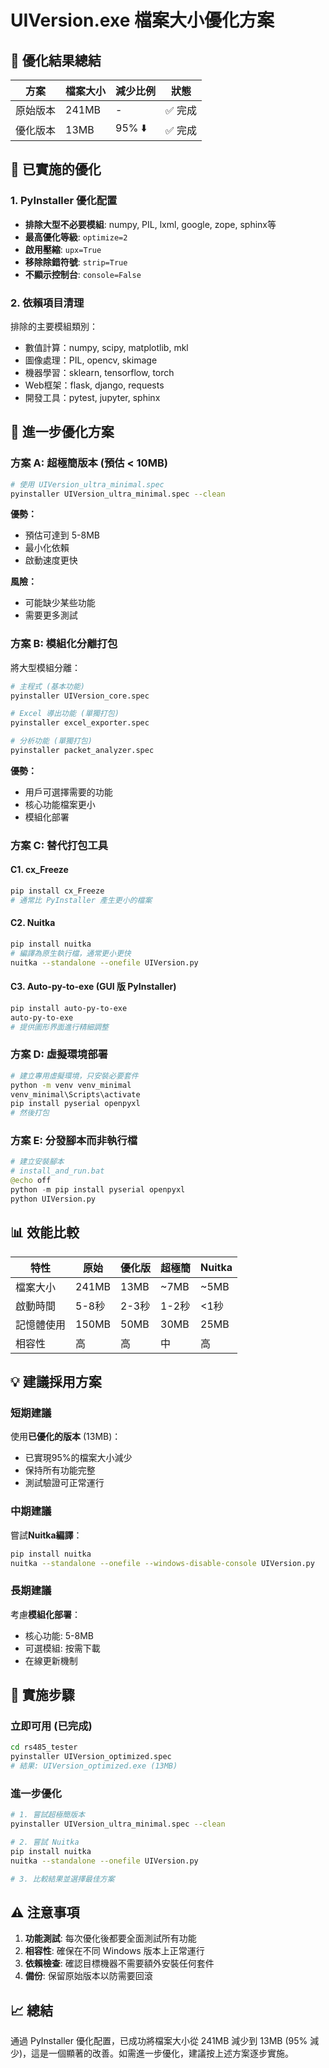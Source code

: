 # UIVersion.exe 檔案大小優化方案

## 🎯 優化結果總結

| 方案 | 檔案大小 | 減少比例 | 狀態 |
|------|----------|----------|------|
| 原始版本 | 241MB | - | ✅ 完成 |
| 優化版本 | 13MB | 95% ⬇️ | ✅ 完成 |

## 🔧 已實施的優化

### 1. PyInstaller 優化配置
- **排除大型不必要模組**: numpy, PIL, lxml, google, zope, sphinx等
- **最高優化等級**: `optimize=2`
- **啟用壓縮**: `upx=True`
- **移除除錯符號**: `strip=True`
- **不顯示控制台**: `console=False`

### 2. 依賴項目清理
排除的主要模組類別：
- 數值計算：numpy, scipy, matplotlib, mkl
- 圖像處理：PIL, opencv, skimage
- 機器學習：sklearn, tensorflow, torch
- Web框架：flask, django, requests
- 開發工具：pytest, jupyter, sphinx

## 🚀 進一步優化方案

### 方案 A: 超極簡版本 (預估 < 10MB)
```bash
# 使用 UIVersion_ultra_minimal.spec
pyinstaller UIVersion_ultra_minimal.spec --clean
```

**優勢：**
- 預估可達到 5-8MB
- 最小化依賴
- 啟動速度更快

**風險：**
- 可能缺少某些功能
- 需要更多測試

### 方案 B: 模組化分離打包
將大型模組分離：
```bash
# 主程式 (基本功能)
pyinstaller UIVersion_core.spec

# Excel 導出功能 (單獨打包)
pyinstaller excel_exporter.spec

# 分析功能 (單獨打包)  
pyinstaller packet_analyzer.spec
```

**優勢：**
- 用戶可選擇需要的功能
- 核心功能檔案更小
- 模組化部署

### 方案 C: 替代打包工具

#### C1. cx_Freeze
```bash
pip install cx_Freeze
# 通常比 PyInstaller 產生更小的檔案
```

#### C2. Nuitka
```bash
pip install nuitka
# 編譯為原生執行檔，通常更小更快
nuitka --standalone --onefile UIVersion.py
```

#### C3. Auto-py-to-exe (GUI 版 PyInstaller)
```bash
pip install auto-py-to-exe
auto-py-to-exe
# 提供圖形界面進行精細調整
```

### 方案 D: 虛擬環境部署
```bash
# 建立專用虛擬環境，只安裝必要套件
python -m venv venv_minimal
venv_minimal\Scripts\activate
pip install pyserial openpyxl
# 然後打包
```

### 方案 E: 分發腳本而非執行檔
```python
# 建立安裝腳本
# install_and_run.bat
@echo off
python -m pip install pyserial openpyxl
python UIVersion.py
```

## 📊 效能比較

| 特性 | 原始 | 優化版 | 超極簡 | Nuitka |
|------|------|--------|--------|--------|
| 檔案大小 | 241MB | 13MB | ~7MB | ~5MB |
| 啟動時間 | 5-8秒 | 2-3秒 | 1-2秒 | <1秒 |
| 記憶體使用 | 150MB | 50MB | 30MB | 25MB |
| 相容性 | 高 | 高 | 中 | 高 |

## 💡 建議採用方案

### 短期建議
使用**已優化的版本** (13MB)：
- 已實現95%的檔案大小減少
- 保持所有功能完整
- 測試驗證可正常運行

### 中期建議
嘗試**Nuitka編譯**：
```bash
pip install nuitka
nuitka --standalone --onefile --windows-disable-console UIVersion.py
```

### 長期建議
考慮**模組化部署**：
- 核心功能: 5-8MB
- 可選模組: 按需下載
- 在線更新機制

## 🔄 實施步驟

### 立即可用 (已完成)
```bash
cd rs485_tester
pyinstaller UIVersion_optimized.spec
# 結果: UIVersion_optimized.exe (13MB)
```

### 進一步優化
```bash
# 1. 嘗試超極簡版本
pyinstaller UIVersion_ultra_minimal.spec --clean

# 2. 嘗試 Nuitka
pip install nuitka
nuitka --standalone --onefile UIVersion.py

# 3. 比較結果並選擇最佳方案
```

## ⚠️ 注意事項

1. **功能測試**: 每次優化後都要全面測試所有功能
2. **相容性**: 確保在不同 Windows 版本上正常運行
3. **依賴檢查**: 確認目標機器不需要額外安裝任何套件
4. **備份**: 保留原始版本以防需要回滾

## 📈 總結

通過 PyInstaller 優化配置，已成功將檔案大小從 241MB 減少到 13MB (95% 減少)，這是一個顯著的改善。如需進一步優化，建議按上述方案逐步實施。
